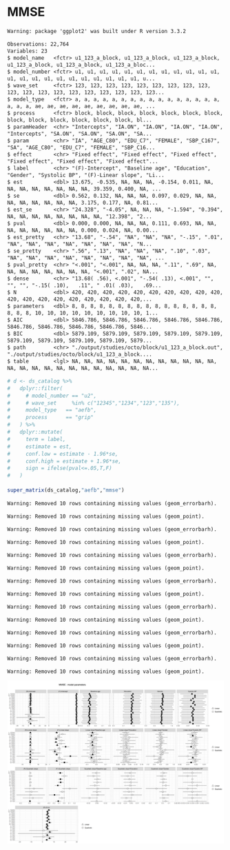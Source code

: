 # MMSE
<!-- These two chunks should be added in the beginning of every .Rmd that you want to source an .R script -->
<!--  The 1st mandatory chunck  -->
<!--  Set the working directory to the repository's base directory -->


<!--  The 2nd mandatory chunck  -->
<!-- Set the report-wide options, and point to the external code file. -->




<!-- Load 'sourced' R files.  Suppress the output when loading packages. --> 

```
Warning: package 'ggplot2' was built under R version 3.3.2
```


<!-- Load the sources.  Suppress the output when loading sources. --> 



<!-- Load any Global functions and variables declared in the R file.  Suppress the output. --> 


<!-- Declare any global functions specific to a Rmd output.  Suppress the output. --> 


<!-- Load the datasets.   -->


<!-- Inspect the datasets.   -->

```
Observations: 22,764
Variables: 23
$ model_name   <fctr> u1_123_a_block, u1_123_a_block, u1_123_a_block, u1_123_a_block, u1_123_a_block, u1_123_a_bloc...
$ model_number <fctr> u1, u1, u1, u1, u1, u1, u1, u1, u1, u1, u1, u1, u1, u1, u1, u1, u1, u1, u1, u1, u1, u1, u1, u...
$ wave_set     <fctr> 123, 123, 123, 123, 123, 123, 123, 123, 123, 123, 123, 123, 123, 123, 123, 123, 123, 123, 123...
$ model_type   <fctr> a, a, a, a, a, a, a, a, a, a, a, a, a, a, a, a, a, a, a, ae, ae, ae, ae, ae, ae, ae, ae, ae, ...
$ process      <fctr> block, block, block, block, block, block, block, block, block, block, block, block, block, bl...
$ paramHeader  <chr> "Intercepts", "IA.ON", "IA.ON", "IA.ON", "IA.ON", "Intercepts", "SA.ON", "SA.ON", "SA.ON", "SA...
$ param        <chr> "IA", "AGE_C80", "EDU_C7", "FEMALE", "SBP_C167", "SA", "AGE_C80", "EDU_C7", "FEMALE", "SBP_C16...
$ effect       <chr> "Fixed effect", "Fixed effect", "Fixed effect", "Fixed effect", "Fixed effect", "Fixed effect"...
$ label        <chr> "(F)-Intercept", "Baseline age", "Education", "Gender", "Systolic BP", "(F)-Linear slope", "Li...
$ est          <dbl> 13.675, -0.535, NA, NA, NA, -0.154, 0.011, NA, NA, NA, NA, NA, NA, NA, NA, 39.359, 0.400, NA, ...
$ se           <dbl> 0.562, 0.132, NA, NA, NA, 0.097, 0.029, NA, NA, NA, NA, NA, NA, NA, NA, 3.175, 0.177, NA, 0.81...
$ est_se       <chr> "24.328", "-4.05", NA, NA, NA, "-1.594", "0.394", NA, NA, NA, NA, NA, NA, NA, NA, "12.398", "2...
$ pval         <dbl> 0.000, 0.000, NA, NA, NA, 0.111, 0.693, NA, NA, NA, NA, NA, NA, NA, NA, 0.000, 0.024, NA, 0.00...
$ est_pretty   <chr> "13.68", "-.54", "NA", "NA", "NA", "-.15", ".01", "NA", "NA", "NA", "NA", "NA", "NA", "NA", "N...
$ se_pretty    <chr> ".56", ".13", "NA", "NA", "NA", ".10", ".03", "NA", "NA", "NA", "NA", "NA", "NA", "NA", "NA", ...
$ pval_pretty  <chr> "<.001", "<.001", NA, NA, NA, ".11", ".69", NA, NA, NA, NA, NA, NA, NA, NA, "<.001", ".02", NA...
$ dense        <chr> "13.68( .56), <.001", "-.54( .13), <.001", "", "", "", "-.15( .10),   .11", " .01( .03),   .69...
$ N            <dbl> 420, 420, 420, 420, 420, 420, 420, 420, 420, 420, 420, 420, 420, 420, 420, 420, 420, 420, 420,...
$ parameters   <dbl> 8, 8, 8, 8, 8, 8, 8, 8, 8, 8, 8, 8, 8, 8, 8, 8, 8, 8, 8, 10, 10, 10, 10, 10, 10, 10, 10, 10, 1...
$ AIC          <dbl> 5846.786, 5846.786, 5846.786, 5846.786, 5846.786, 5846.786, 5846.786, 5846.786, 5846.786, 5846...
$ BIC          <dbl> 5879.109, 5879.109, 5879.109, 5879.109, 5879.109, 5879.109, 5879.109, 5879.109, 5879.109, 5879...
$ path         <chr> "./output/studies/octo/block/u1_123_a_block.out", "./output/studies/octo/block/u1_123_a_block....
$ table        <lgl> NA, NA, NA, NA, NA, NA, NA, NA, NA, NA, NA, NA, NA, NA, NA, NA, NA, NA, NA, NA, NA, NA, NA, NA...
```

<!-- Tweak the datasets.   -->




<!-- Basic table view.   -->


<!-- Basic graph view.   -->

```r
# d <- ds_catalog %>%
#   dplyr::filter(
#     # model_number == "u2",
#     # wave_set     %in% c("12345","1234","123","135"),
#     model_type   == "aefb",
#     process      == "grip"
#   ) %>% 
#   dplyr::mutate(
#     term = label,
#     estimate = est,
#     conf.low = estimate - 1.96*se,
#     conf.high = estimate + 1.96*se,
#     sign = ifelse(pval<=.05,T,F)
#   )

super_matrix(ds_catalog,"aefb","mmse")
```

```
Warning: Removed 10 rows containing missing values (geom_errorbarh).
```

```
Warning: Removed 10 rows containing missing values (geom_point).
```

```
Warning: Removed 10 rows containing missing values (geom_errorbarh).
```

```
Warning: Removed 10 rows containing missing values (geom_point).
```

```
Warning: Removed 10 rows containing missing values (geom_errorbarh).
```

```
Warning: Removed 10 rows containing missing values (geom_point).
```

```
Warning: Removed 10 rows containing missing values (geom_errorbarh).
```

```
Warning: Removed 10 rows containing missing values (geom_point).
```

```
Warning: Removed 10 rows containing missing values (geom_errorbarh).
```

```
Warning: Removed 10 rows containing missing values (geom_point).
```

```
Warning: Removed 10 rows containing missing values (geom_errorbarh).
```

```
Warning: Removed 10 rows containing missing values (geom_point).
```

```
Warning: Removed 10 rows containing missing values (geom_errorbarh).
```

```
Warning: Removed 10 rows containing missing values (geom_point).
```

<img src="figure_rmd/basic-graph-1.png" width="550px" />




